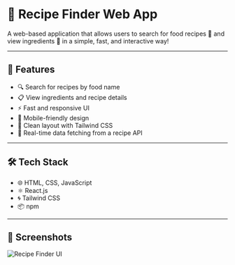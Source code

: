 # 🥘 Recipe Finder Web App

A web-based application that allows users to search for food recipes 🍔 and view ingredients 🥕 in a simple, fast, and interactive way!

---

## 🌟 Features

- 🔍 Search for recipes by food name
- 📋 View ingredients and recipe details
- ⚡ Fast and responsive UI
- 📱 Mobile-friendly design
- 🎨 Clean layout with Tailwind CSS
- 🔄 Real-time data fetching from a recipe API

---

## 🛠️ Tech Stack

- 🌐 HTML, CSS, JavaScript  
- ⚛️ React.js  
- 🌀 Tailwind CSS  
- 📦 npm

---

## 📸 Screenshots

![Recipe Finder UI](./screenshots/recipe-finder.png)
